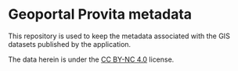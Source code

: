 # Geoportal Provita metadata

This repository is used to keep the metadata associated with the GIS datasets published by the application.

The data herein is under the [CC BY-NC 4.0](https://creativecommons.org/licenses/by-nc/4.0/) license.
